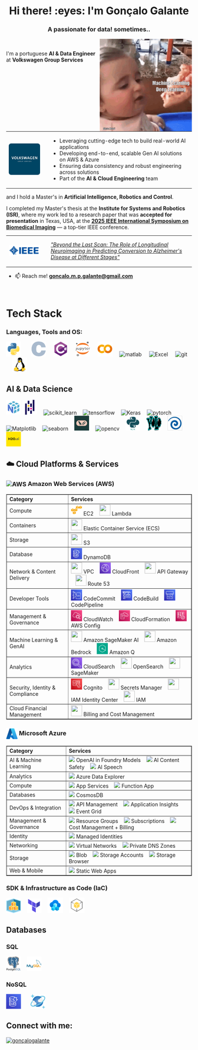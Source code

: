 <!--
**goncalogalante/goncalogalante** is a ✨ _special_ ✨ repository because its `README.md` (this file) appears on your GitHub profile.

Here are some ideas to get you started:

- 🔭 I’m currently working on ...
- 🌱 I’m currently learning ...
- 👯 I’m looking to collaborate on ...
- 🤔 I’m looking for help with ...
- 💬 Ask me about ...
- 📫 How to reach me: ...
- 😄 Pronouns: ...
- ⚡ Fun fact: ...
-->


<h1 align="center"> Hi there! :eyes: I'm Gonçalo Galante</h1>
<h3 align="center"> A passionate for data! sometimes.. </h3>

<img align="right" alt="Machine Learning" width="250" src="https://github.com/goncalogalante/goncalogalante/blob/main/machine-learning-baby-crying.gif">
<!--<img align ="right" alt="Coding" width="200" src="https://tenor.com/pt-BR/view/machine-learning-gif-26114644"> !-->

<br/>
<p align="left">
  I'm a portuguese <strong> AI & Data Engineer</strong> at <strong>Volkswagen Group Services </strong>
</p>
<table>
  <tr>
    <td width="100">
      <img src="https://github.com/goncalogalante/goncalogalante/blob/main/unnamed.png" alt="Volkswagen" width="85"/>
    </td>
    <td>
    <ul>
      <li>Leveraging cutting-edge tech to build real-world AI applications</li>
      <li>Developing end-to-end, scalable Gen AI solutions on AWS & Azure</li>
      <li>Ensuring data consistency and robust engineering across solutions</li>
      <li>Part of the <strong>AI & Cloud Engineering</strong> team</li>
    </ul>
    </td>
  </tr>
</table>



<p align="left">
  and I hold a Master's in <strong>Artificial Intelligence, Robotics and Control</strong>.  
  
<p align="left">
  I completed my Master's thesis at the <strong>Institute for Systems and Robotics (ISR)</strong>, where my work led to a research paper that was <strong>accepted for presentation</strong> in Texas, USA, at the <a href="https://signalprocessingsociety.org/blog/isbi-2025-2025-ieee-international-symposium-biomedical-imaging" target="_blank"><strong>2025 IEEE International Symposium on Biomedical Imaging</strong></a> — a top-tier IEEE conference.
</p>
<table>
  <tr>
    <td width="100">
      <img src="https://github.com/goncalogalante/goncalogalante/blob/main/Ieee_blue.jpg" alt="IEEE" width="85"/>
    </td>
    <td>
      <p align="left">
  <a href="https://ieeexplore.ieee.org/document/10981022" target="_blank"><em>"Beyond the Last Scan: The Role of Longitudinal Neuroimaging in Predicting Conversion to Alzheimer's Disease at Different Stages"</em></a>
</p>
    </td>
  </tr>
</table>

- 📫 Reach me! **goncalo.m.p.galante@gmail.com**

<!--- ⚡ Fun fact: **dont know**!-->
<br>

# Tech Stack


<h3 align="left">Languages, Tools and OS:</h3>
<p align="left"> 

<img src="https://raw.githubusercontent.com/devicons/devicon/master/icons/python/python-original.svg" alt="python" width="40" height="40"/>
<img width="20"/>
<img src="https://raw.githubusercontent.com/devicons/devicon/master/icons/c/c-original.svg" alt="c" width="40" height="40"/>
<img width="12"/>
<img src="https://raw.githubusercontent.com/devicons/devicon/master/icons/csharp/csharp-original.svg" alt="csharp" width="40" height="40"/>
<img width="12"/>
<img src="https://github.com/goncalogalante/goncalogalante/blob/main/jupter.png" alt="Jupyter" width="40" height="40"/>
<img width="12"/>
<img src="https://github.com/goncalogalante/goncalogalante/blob/main/colab1.png" alt="Google Colab" width="40" height="40"/>
<img width="12"/>
<img src="https://upload.wikimedia.org/wikipedia/commons/2/21/Matlab_Logo.png" alt="matlab" width="40" height="40"/>
<img width="12"/>
<img src="https://github.com/sempostma/office365-icons/blob/master/svg/excel.svg" alt="Excel" width="40" height="40"/>
<img width="12"/>
<img src="https://www.vectorlogo.zone/logos/git-scm/git-scm-icon.svg" alt="git" width="40" height="40"/>
<img width="12"/>
<img src="https://raw.githubusercontent.com/devicons/devicon/master/icons/linux/linux-original.svg" alt="linux" width="40" height="40"/>

<h2 align="left">AI & Data Science</h2>
<p align="left"> 
<img src="https://github.com/valohai/ml-logos/blob/master/numpy.svg" alt="NumPy" width="40" height="40"/>
<img src="https://raw.githubusercontent.com/devicons/devicon/2ae2a900d2f041da66e950e4d48052658d850630/icons/pandas/pandas-original.svg" alt="pandas" width="40" height="40"/>
<img width="9"/>
<img src="https://upload.wikimedia.org/wikipedia/commons/0/05/Scikit_learn_logo_small.svg" alt="scikit_learn" width="40" height="40"/>
<img width="9"/>
<img src="https://www.vectorlogo.zone/logos/tensorflow/tensorflow-icon.svg" alt="tensorflow" width="40" height="40"/>
  <img width="9"/>
<img src="https://github.com/valohai/ml-logos/blob/master/keras.svg" alt="Keras" width="40" height="40"/>
  <img width="9"/>
<img src="https://www.vectorlogo.zone/logos/pytorch/pytorch-icon.svg" alt="pytorch" width="40" height="40"/>
  <img width="9"/>
<img src="https://github.com/valohai/ml-logos/blob/master/matplotlib.svg" alt="Matplotlib" width="40" height="40"/>
  <img width="9"/>
<img src="https://seaborn.pydata.org/_images/logo-mark-lightbg.svg" alt="seaborn" width="40" height="40"/>
  <img width="9"/>
<img src="https://github.com/goncalogalante/goncalogalante/blob/main/langchain.jpg" alt="LangChain" width="40" height="40"/>
  <img width="9"/>
<img src="https://www.vectorlogo.zone/logos/opencv/opencv-icon.svg" alt="opencv" width="40" height="40"/>
  <img width="9"/>
<img src="https://github.com/goncalogalante/goncalogalante/blob/main/nltk.png" alt="NLTK" width="40" height="40"/>
  <img width="9"/>
<img src="https://github.com/goncalogalante/goncalogalante/blob/main/yolo.png" alt="YOLO" width="40" height="40"/>
  <img width="9"/>
<img src="https://github.com/goncalogalante/goncalogalante/blob/main/pentaho.png" alt="Pentaho" width="40" height="40"/>
  <img width="9"/>
<img src="https://github.com/goncalogalante/goncalogalante/blob/main/h2o.png" alt="H2O" width="40" height="40"/>

</p>


<h2 align="left">☁️ Cloud Platforms & Services</h2>
<h3 align="left">
  <img src="https://github.com/goncalogalante/goncalogalante/blob/main/aws-logo-icon.avif" alt="AWS" width="31" height="31" style="vertical-align: middle;"/> Amazon Web Services (AWS)
</h3>

<table border="1" cellspacing="0" cellpadding="6">
  <tr>
    <th align="left">Category</th>
    <th align="left">Services</th>
  </tr>

  <tr>
    <td>Compute</td>
    <td>
      <img src="https://raw.githubusercontent.com/devicons/devicon/master/icons/amazonwebservices/amazonwebservices-original.svg" width="30" height="30"/> EC2 
      <img width="8"/>
      <img src="https://github.com/goncalogalante/goncalogalante/blob/main/lambda.png" width="30" height="30"/> Lambda
    </td>
  </tr>

  <tr>
    <td>Containers</td>
    <td>
      <img src="https://github.com/goncalogalante/goncalogalante/blob/main/ecs.png" width="30" height="30"/> Elastic Container Service (ECS)
    </td>
  </tr>

  <tr>
    <td>Storage</td>
    <td>
      <img src="https://github.com/goncalogalante/goncalogalante/blob/main/s3.png" width="30" height="30"/> S3
    </td>
  </tr>

  <tr>
    <td>Database</td>
    <td>
      <img src="https://github.com/goncalogalante/goncalogalante/blob/main/dynamodb.jpg" width="30" height="30"/> DynamoDB
    </td>
  </tr>

  <tr>
    <td>Network & Content Delivery</td>
    <td>
      <img src="https://github.com/goncalogalante/goncalogalante/blob/main/vpc.png" width="30" height="30"/> VPC 
      <img width="8"/>
      <img src="https://github.com/goncalogalante/goncalogalante/blob/main/cloudfront.png" width="30" height="30"/> CloudFront 
      <img width="8"/>
      <img src="https://github.com/goncalogalante/goncalogalante/blob/main/apigateway.png" width="30" height="30"/> API Gateway 
      <img width="8"/>
      <img src="https://github.com/goncalogalante/goncalogalante/blob/main/route53.png" width="30" height="30"/> Route 53
    </td>
  </tr>

  <tr>
    <td>Developer Tools</td>
    <td>
      <img src="https://github.com/goncalogalante/goncalogalante/blob/main/codecommit.png" width="30" height="30"/> CodeCommit 
      <img width="8"/>
      <img src="https://github.com/goncalogalante/goncalogalante/blob/main/codebuild.png" width="30" height="30"/> CodeBuild 
      <img width="8"/>
      <img src="https://github.com/goncalogalante/goncalogalante/blob/main/codepipeline.png" width="30" height="30"/> CodePipeline
    </td>
  </tr>

  <tr>
    <td>Management & Governance</td>
    <td>
      <img src="https://github.com/goncalogalante/goncalogalante/blob/main/cloudwatch.png" width="30" height="30"/> CloudWatch      
      <img width="8"/>
      <img src="https://github.com/goncalogalante/goncalogalante/blob/main/cloudformation.png" width="30" height="30"/> CloudFormation 
      <img width="8"/>
      <img src="https://github.com/goncalogalante/goncalogalante/blob/main/config.png" width="30" height="30"/> AWS Config
    </td>
  </tr>

  <tr>
    <td>Machine Learning & GenAI</td>
    <td>
      <img src="https://github.com/goncalogalante/goncalogalante/blob/main/sagemaker.png" width="30" height="30"/> Amazon SageMaker AI 
      <img width="8"/>
      <img src="https://github.com/goncalogalante/goncalogalante/blob/main/bedrock.png" width="30" height="30"/> Amazon Bedrock 
      <img width="8"/>
      <img src="https://github.com/goncalogalante/goncalogalante/blob/main/amazonq.png" width="30" height="30"/> Amazon Q
    </td>
  </tr>

  <tr>
    <td>Analytics</td>
    <td>
      <img src="https://github.com/goncalogalante/goncalogalante/blob/main/cloudsearch.png" width="30" height="30"/> CloudSearch 
      <img width="8"/>
      <img src="https://github.com/goncalogalante/goncalogalante/blob/main/opensearch.png" width="30" height="30"/> OpenSearch 
      <img width="8"/>
      <img src="https://github.com/goncalogalante/goncalogalante/blob/main/sagemaker.png" width="30" height="30"/> SageMaker
    </td>
  </tr>

  <tr>
    <td>Security, Identity & Compliance</td>
    <td>
      <img src="https://github.com/goncalogalante/goncalogalante/blob/main/cognito.png" width="30" height="30"/> Cognito 
      <img width="8"/>
      <img src="https://github.com/goncalogalante/goncalogalante/blob/main/secretsmanager.png" width="30" height="30"/> Secrets Manager 
      <img width="8"/>
      <img src="https://github.com/goncalogalante/goncalogalante/blob/main/iamidentity.png" width="30" height="30"/> IAM Identity Center 
      <img width="8"/>
      <img src="https://github.com/goncalogalante/goncalogalante/blob/main/iam.png" width="30" height="30"/> IAM
    </td>
  </tr>

  <tr>
    <td>Cloud Financial Management</td>
    <td>
      <img src="https://github.com/goncalogalante/goncalogalante/blob/main/billing.png" width="30" height="30"/> Billing and Cost Management
    </td>
  </tr>
</table>


<h3 align="left">
  <img src="https://raw.githubusercontent.com/devicons/devicon/master/icons/azure/azure-original.svg" alt="Azure" width="31" height="31" style="vertical-align: middle;"/> Microsoft Azure
</h3>

<table border="1" cellspacing="0" cellpadding="6">
  <tr>
    <th align="left">Category</th>
    <th align="left">Services</th>
  </tr>

  <tr>
    <td>AI & Machine Learning</td>
    <td>
      <img src="https://github.com/goncalogalante/goncalogalante/blob/main/openai.png" width="30"/> OpenAI in Foundry Models 
      <img width="8"/>
      <img src="https://github.com/goncalogalante/goncalogalante/blob/main/contentsafety.png" width="30"/> AI Content Safety
      <img width="8"/>
      <img src="https://github.com/goncalogalante/goncalogalante/blob/main/speech.png" width="30"/> AI Speech
    </td>
  </tr>

  <tr>
    <td>Analytics</td>
    <td>
      <img src="https://github.com/goncalogalante/goncalogalante/blob/main/dataexplorer.png" width="30"/> Azure Data Explorer
    </td>
  </tr>

  <tr>
    <td>Compute</td>
    <td>
      <img src="https://github.com/goncalogalante/goncalogalante/blob/main/appservices.png" width="30"/> App Services
      <img width="8"/>
      <img src="https://github.com/goncalogalante/goncalogalante/blob/main/functionapp.png" width="30"/> Function App
    </td>
  </tr>

  <tr>
    <td>Databases</td>
    <td>
      <img src="https://github.com/goncalogalante/goncalogalante/blob/main/cosmosdb.png" width="30"/> CosmosDB
    </td>
  </tr>

  <tr>
    <td>DevOps & Integration</td>
    <td>
      <img src="https://github.com/goncalogalante/goncalogalante/blob/main/apim.png" width="30"/> API Management 
      <img width="8"/>
      <img src="https://github.com/goncalogalante/goncalogalante/blob/main/appinsights.png" width="30"/> Application Insights
      <img width="8"/>
      <img src="https://github.com/goncalogalante/goncalogalante/blob/main/eventgrid.png" width="30"/> Event Grid
    </td>
  </tr>

  <tr>
    <td>Management & Governance</td>
    <td>
      <img src="https://github.com/goncalogalante/goncalogalante/blob/main/resourcegroup.png" width="30"/> Resource Groups 
      <img width="8"/>
      <img src="https://github.com/goncalogalante/goncalogalante/blob/main/subscriptions.png" width="30"/> Subscriptions 
      <img width="8"/>
      <img src="https://github.com/goncalogalante/goncalogalante/blob/main/costmanagement.png" width="30"/> Cost Management + Billing
    </td>
  </tr>

  <tr>
    <td>Identity</td>
    <td>
      <img src="https://github.com/goncalogalante/goncalogalante/blob/main/managedidentities.png" width="30"/> Managed Identities
    </td>
  </tr>

  <tr>
    <td>Networking</td>
    <td>
      <img src="https://github.com/goncalogalante/goncalogalante/blob/main/vnet.png" width="30"/> Virtual Networks 
      <img width="8"/>
      <img src="https://github.com/goncalogalante/goncalogalante/blob/main/privatedns.png" width="30"/> Private DNS Zones
    </td>
  </tr>

  <tr>
    <td>Storage</td>
    <td>
      <img src="https://github.com/goncalogalante/goncalogalante/blob/main/blobstorage.png" width="30"/> Blob 
      <img width="8"/>
      <img src="https://github.com/goncalogalante/goncalogalante/blob/main/storageaccounts.png" width="30"/> Storage Accounts 
      <img width="8"/>
      <img src="https://github.com/goncalogalante/goncalogalante/blob/main/storagebrowser.png" width="30"/> Storage Browser
    </td>
  </tr>

  <tr>
    <td>Web & Mobile</td>
    <td>
      <img src="https://github.com/goncalogalante/goncalogalante/blob/main/staticwebapps.png" width="30"/> Static Web Apps
    </td>
  </tr>
</table>

<h3 align="left">SDK & Infrastructure as Code (IaC)</h3>
<div align="left">
  <img src="https://github.com/goncalogalante/goncalogalante/blob/main/90621382.png" height="40" alt="AWS CDK logo" />
   <img width="8"/>
  <img src="https://raw.githubusercontent.com/devicons/devicon/master/icons/terraform/terraform-original.svg" height="40" alt="Terraform logo" />
  <img width="8"/>
  <img src="https://github.com/goncalogalante/goncalogalante/blob/main/Blue%20Black%20Modern%20letter%20S%20Logo%20Design%20(5).png" alt="Azure SDK" width="42" height="42"/>
  <img width="8"/>
  <img src="https://github.com/goncalogalante/goncalogalante/blob/main/Blue%20Black%20Modern%20letter%20S%20Logo%20Design%20(7).png" alt="Boto3" width="42" height="42"/>
</div>

<h2 align="left">Databases</h2>

<h3 align="left">SQL</h3>
<div align="left">
  <img src="https://raw.githubusercontent.com/devicons/devicon/master/icons/postgresql/postgresql-original-wordmark.svg" height="40" alt="AWS CDK logo" />
   <img width="8"/>
  <img src="https://raw.githubusercontent.com/devicons/devicon/master/icons/mysql/mysql-original-wordmark.svg" height="40" alt="Terraform logo" />
</div>

<h3 align="left">NoSQL</h3>
<div align="left">
  <img src="https://github.com/goncalogalante/goncalogalante/blob/main/dynamodb.jpg" alt="DynamoDB" width="40" height="40"/>
   <img width="8"/>
  <img src="https://github.com/goncalogalante/goncalogalante/blob/main/azure_cosmos_db_logo_freelogovectors.net_.png" alt="CosmosDB" width="40" height="40" style="margin-left: 10px;"/>
</div>


<h2 align="left">Connect with me:</h2>
<p align="left">
<a href="https://www.linkedin.com/in/gon%C3%A7alo-galante/" target="blank"><img align="center" src="https://raw.githubusercontent.com/rahuldkjain/github-profile-readme-generator/master/src/images/icons/Social/linked-in-alt.svg" alt="gonçalogalante" height="30" width="40" /></a>
</p>
  
<!--<p><img align="left" src="https://github-readme-stats.vercel.app/api/top-langs?username=goncalogalante&show_icons=true&locale=en&layout=compact" alt="goncalogalante" /></p>

<p>&nbsp;<img align="center" src="https://github-readme-stats.vercel.app/api?username=goncalogalante&show_icons=true&locale=en" alt="goncalogalante" /></p>

<p><img align="center" src="https://github-readme-streak-stats.herokuapp.com/?user=goncalogalante&" alt="goncalogalante" /></p>

